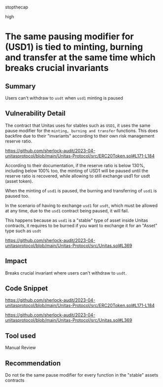 stopthecap

high

# The same pausing modifier for (USD1) is tied to minting, burning and transfer at the same time which breaks crucial invariants

## Summary
Users can't withdraw to `usdt` when `usd1` minting is paused


## Vulnerability Detail
The contract that Unitas uses for stables such as `USD1`, it uses the same pause modifier for the `minting, burning and transfer` functions. This does backfire due to their "invariants" according to their own risk management reserve ratio.


https://github.com/sherlock-audit/2023-04-unitasprotocol/blob/main/Unitas-Protocol/src/ERC20Token.sol#L171-L184

According to their  documentation, if the reserve ratio is below 130%, including below 100% too, the minting of USD1 will be paused until the reserve ratio is recovered, while allowing to still exchange usd1 for usdt (asset token).

When the minting of `usd1` is paused, the burning and transferring of `usd1` is paused too.

In the scenario of having to exchange `usd1` for `usdt`, which must be allowed at any time, due to the `usd1` contract being paused, it will fail.

This happens because as `usd1` is a "stable" type of asset inside Unitas contracts, it requires to be burned if you want to exchange it for an "Asset" type such as `usdt`

https://github.com/sherlock-audit/2023-04-unitasprotocol/blob/main/Unitas-Protocol/src/Unitas.sol#L369


## Impact

Breaks crucial invariant where users can't withdraw to `usdt`.

## Code Snippet
https://github.com/sherlock-audit/2023-04-unitasprotocol/blob/main/Unitas-Protocol/src/ERC20Token.sol#L171-L184

https://github.com/sherlock-audit/2023-04-unitasprotocol/blob/main/Unitas-Protocol/src/Unitas.sol#L369

## Tool used

Manual Review

## Recommendation
Do not tie the same pause modifier for every function in the "stable" assets contracts 